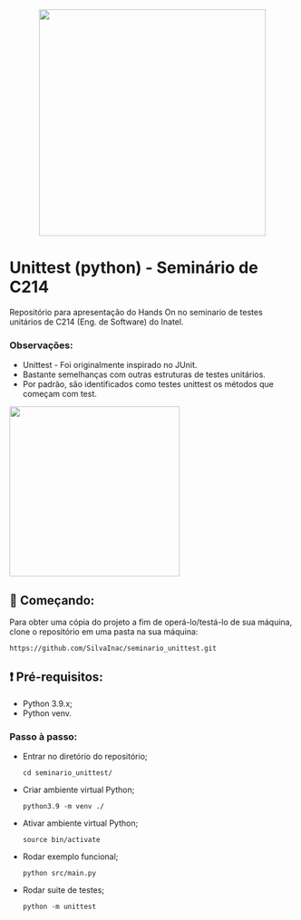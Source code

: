 <div align="center">
<img src="https://user-images.githubusercontent.com/112650257/195737127-2c8c042a-6f7e-40e6-a590-f63d0dabc38b.PNG" width="400px" />
</div>

# Unittest (python) - Seminário de C214
Repositório para apresentação do Hands On no seminario de testes unitários de C214 (Eng. de Software) do Inatel.

### Observações:
  - Unittest - Foi originalmente inspirado no JUnit.
  - Bastante semelhanças com outras estruturas de testes unitários.
  - Por padrão, são identificados como testes unittest os métodos que começam com test.

<img src="https://user-images.githubusercontent.com/112650257/195760950-e106269c-9d73-44cb-95e1-6ed1253f4537.PNG" width="300px" />
</div>

## 🚀 Começando:
Para obter uma cópia do projeto a fim de operá-lo/testá-lo de sua máquina, clone o repositório em uma pasta na sua máquina:
```
https://github.com/SilvaInac/seminario_unittest.git
```

## ❗ Pré-requisitos:
- Python 3.9.x;
- Python venv.

### Passo à passo:
- Entrar no diretório do repositório;
  ```
  cd seminario_unittest/
  ```

- Criar ambiente virtual Python;
  ```
  python3.9 -m venv ./
  ```

- Ativar ambiente virtual Python;
  ```
  source bin/activate
  ```

- Rodar exemplo funcional;
  ```
  python src/main.py
  ```

- Rodar suite de testes;
  ```
  python -m unittest
  ```
